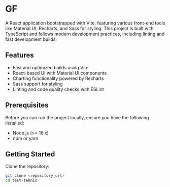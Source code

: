# GF

A React application bootstrapped with Vite, featuring various front-end tools like Material UI, Recharts, and Sass for styling. This project is built with TypeScript and follows modern development practices, including linting and fast development builds.

## Features

- Fast and optimized builds using Vite
- React-based UI with Material UI components
- Charting functionality powered by Recharts
- Sass support for styling
- Linting and code quality checks with ESLint

## Prerequisites

Before you can run the project locally, ensure you have the following installed:

- Node.js (>= 16.x)
- npm or yarn

## Getting Started

Clone the repository:

```bash
git clone <repository_url>
cd test-tehnic
```
